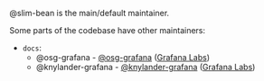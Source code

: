@slim-bean is the main/default maintainer.

Some parts of the codebase have other maintainers:
- `docs`:
  - @osg-grafana - [@osg-grafana](https://github.com/osg-grafana) ([Grafana Labs](https://grafana.com/))
  - @knylander-grafana - [@knylander-grafana](https://github.com/knylander-grafana) ([Grafana Labs](https://grafana.com/))
